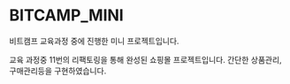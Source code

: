 # BITCAMP_MINI
비트캠프 교육과정 중에 진행한 미니 프로젝트입니다.

교육 과정중 11번의 리팩토링을 통해 완성된 쇼핑몰 프로젝트입니다.
간단한 상품관리, 구매관리등을 구현하였습니다.
